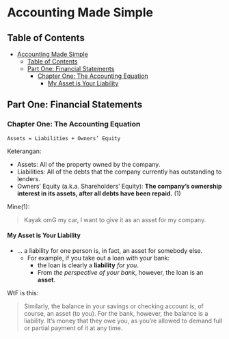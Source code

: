 # Accounting Made Simple

## Table of Contents

- [Accounting Made Simple](#accounting-made-simple)
  - [Table of Contents](#table-of-contents)
  - [Part One: Financial Statements](#part-one-financial-statements)
    - [Chapter One: The Accounting Equation](#chapter-one-the-accounting-equation)
      - [My Asset is Your Liability](#my-asset-is-your-liability)

## Part One: Financial Statements

### Chapter One: The Accounting Equation

`Assets = Liabilities + Owners’ Equity`

Keterangan:
- Assets: All of the property owned by the company.
- Liabilities: All of the debts that the company currently has outstanding to lenders.
- Owners’ Equity (a.k.a. Shareholders’ Equity): **The company’s ownership interest in its assets, after all debts have been repaid.** (1)

Mine(1):
> Kayak omG my car, I want to give it as an asset for my company.

#### My Asset is Your Liability

- ... a liability for one person is, in fact, an asset for somebody else.
  - For example, if you take out a loan with your bank:
    - the loan is clearly a **liability** _for you_.
    - From _the perspective of your bank_, however, the loan is an **asset**.

WtF is this:
> Similarly, the balance in your savings or checking account is, of course, an asset (to you). For the bank, however, the balance is a liability. It’s money that they owe you, as you’re allowed to demand full or partial payment of it at any time.
